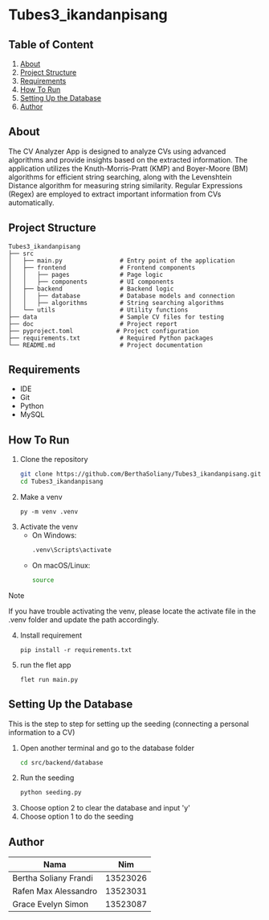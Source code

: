 # Tubes3_ikandanpisang

## Table of Content
1. [About](#about)
2. [Project Structure](#project-structure)
3. [Requirements](#requirements)
4. [How To Run](#how-to-run)
5. [Setting Up the Database](#setting-up-the-database)
6. [Author](#author)

## About
The CV Analyzer App is designed to analyze CVs using advanced algorithms and provide insights based on the extracted information. The application utilizes the Knuth-Morris-Pratt (KMP) and Boyer-Moore (BM) algorithms for efficient string searching, along with the Levenshtein Distance algorithm for measuring string similarity. Regular Expressions (Regex) are employed to extract important information from CVs automatically.

## Project Structure
```
Tubes3_ikandanpisang
├── src
│   ├── main.py                # Entry point of the application
│   ├── frontend               # Frontend components
│   │   ├── pages              # Page logic
│   │   ├── components         # UI components
│   ├── backend                # Backend logic
│   │   ├── database           # Database models and connection
│   │   ├── algorithms         # String searching algorithms
│   └── utils                  # Utility functions
├── data                       # Sample CV files for testing
├── doc                        # Project report
├── pyproject.toml            # Project configuration
├── requirements.txt           # Required Python packages
└── README.md                  # Project documentation
```

## Requirements
- IDE
- Git
- Python
- MySQL

## How To Run
1. Clone the repository
    ```bash
   git clone https://github.com/BerthaSoliany/Tubes3_ikandanpisang.git
   cd Tubes3_ikandanpisang
   ```
2. Make a venv
    ```
    py -m venv .venv
    ```
3. Activate the venv
   - On Windows:
     ```bash
     .venv\Scripts\activate
     ```
   - On macOS/Linux:
     ```bash
     source 

> [!NOTE]
> If you have trouble activating the venv, please locate the activate file in the .venv folder and update the path accordingly.
4. Install requirement
    ```
    pip install -r requirements.txt
    ```
5. run the flet app
    ```
    flet run main.py
    ```

## Setting Up the Database
This is the step to step for setting up the seeding (connecting a personal information to a CV)
1. Open another terminal and go to the database folder
    ```bash
    cd src/backend/database
    ```
2. Run the seeding
    ```bash
    python seeding.py
    ```
3. Choose option 2 to clear the database and input 'y'
4. Choose option 1 to do the seeding

## Author
| Nama | Nim |
|------|-----|
| Bertha Soliany Frandi | 13523026 |
| Rafen Max Alessandro | 13523031 |
| Grace Evelyn Simon | 13523087 |